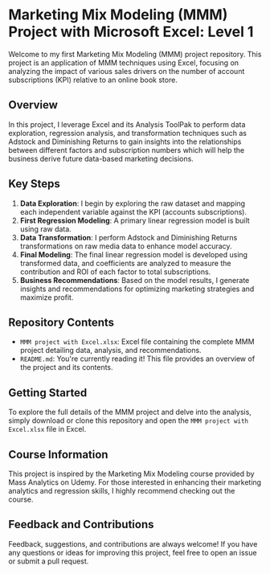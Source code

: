 # Marketing Mix Modeling (MMM) Project with Microsoft Excel: Level 1

Welcome to my first Marketing Mix Modeling (MMM) project repository. This project is an application of MMM techniques using Excel, focusing on analyzing the impact of various sales drivers on the number of account subscriptions (KPI) relative to an online book store.

## Overview

In this project, I leverage Excel and its Analysis ToolPak to perform data exploration, regression analysis, and transformation techniques such as Adstock and Diminishing Returns to gain insights into the relationships between different factors and subscription numbers which will help the business derive future data-based marketing decisions.

## Key Steps

1. **Data Exploration**: I begin by exploring the raw dataset and mapping each independent variable against the KPI (accounts subscriptions).
2. **First Regression Modeling**: A primary linear regression model is built using raw data.
3. **Data Transformation**: I perform Adstock and Diminishing Returns transformations on raw media data to enhance model accuracy.
4. **Final Modeling**: The final linear regression model is developed using transformed data, and coefficients are analyzed to measure the contribution and ROI of each factor to total subscriptions.
5. **Business Recommendations**: Based on the model results, I generate insights and recommendations for optimizing marketing strategies and maximize profit.

## Repository Contents

- `MMM project with Excel.xlsx`: Excel file containing the complete MMM project detailing data, analysis, and recommendations.
- `README.md`: You're currently reading it! This file provides an overview of the project and its contents.

## Getting Started

To explore the full details of the MMM project and delve into the analysis, simply download or clone this repository and open the `MMM project with Excel.xlsx` file in Excel.

## Course Information

This project is inspired by the Marketing Mix Modeling course provided by Mass Analytics on Udemy. For those interested in enhancing their marketing analytics and regression skills, I highly recommend checking out the course.

## Feedback and Contributions

Feedback, suggestions, and contributions are always welcome! If you have any questions or ideas for improving this project, feel free to open an issue or submit a pull request.
